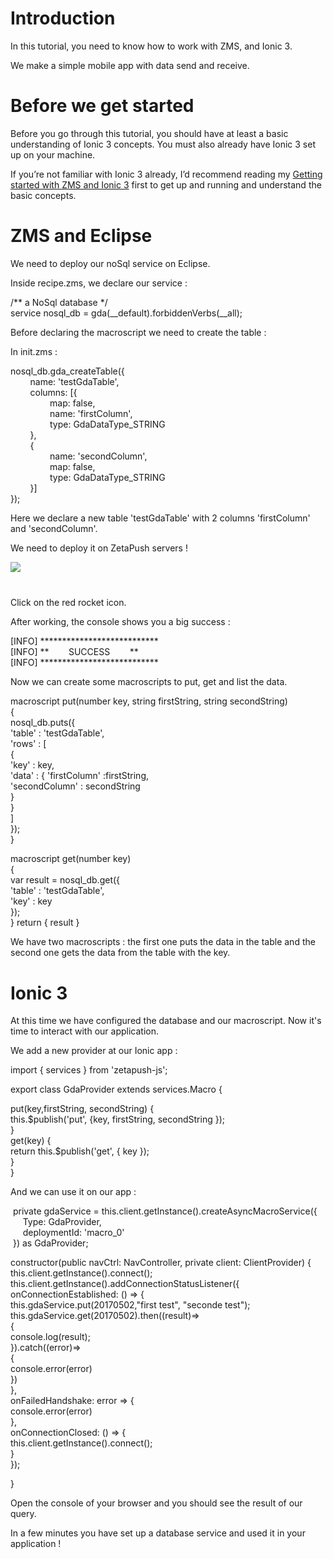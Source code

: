 # <span class="c4">Introduction</span>

<span class="c0">In this tutorial, you need to know how to work with ZMS, and Ionic 3.</span>

<span class="c0">We make a simple mobile app with data send and receive.</span>

# <span class="c4">Before we get started</span>

<span class="c0">Before you go through this tutorial, you should have at least a basic understanding of Ionic 3 concepts. You must also already have Ionic 3 set up on your machine.</span>

<span class="c6">If you’re not familiar with Ionic 3 already, I’d recommend reading my</span> <span class="c10">[Getting started with ZMS and Ionic 3](https://www.google.com/url?q=https://www.why-me.tech/getting-started-with-ionic-3-and-zms/&sa=D&ust=1495531510438000&usg=AFQjCNFliprrSh3Jbar9GVGU8kLj_1zoRQ)</span><span class="c0"> first to get up and running and understand the basic concepts.</span>

# <span class="c4">ZMS and Eclipse</span>

<span class="c0">We need to deploy our noSql service on Eclipse.</span>

<span class="c0">Inside recipe.zms, we declare our service :</span>

<span class="c7">/** a NoSql database */  
service nosql_db = gda(__default).forbiddenVerbs(__all);</span>

<span class="c7"></span>

<span class="c0">Before declaring the macroscript we need to create the table :</span>

<span class="c0">In init.zms :</span>

<span class="c7">nosql_db.gda_createTable({  
        name: 'testGdaTable',  
        columns: [{  
                map: false,  
                name: 'firstColumn',  
                type: GdaDataType_STRING  
        },  
        {  
                name: 'secondColumn',  
                map: false,  
                type: GdaDataType_STRING  
        }]  
});</span>

<span class="c0">Here we declare a new table 'testGdaTable' with 2 columns 'firstColumn' and 'secondColumn'.</span>

<span class="c0">We need to deploy it on ZetaPush servers !</span>

<span style="overflow: hidden; display: inline-block; margin: 0.00px 0.00px; border: 0.00px solid #000000; transform: rotate(0.00rad) translateZ(0px); -webkit-transform: rotate(0.00rad) translateZ(0px); width: 213.33px; height: 42.67px;">![](images/image1.png)</span>

<span class="c0">Click on the red rocket icon.</span>

<span class="c0">After working, the console shows you a big success :</span>

<span class="c7">[INFO] ***************************  
[INFO] **        SUCCESS        **  
[INFO] ***************************</span>

<span class="c0">Now we can create some macroscripts to put, get and list the data.</span>

<span class="c7">macroscript put(number key, string firstString, string secondString)  
{  
nosql_db.puts({  
'table' : 'testGdaTable',  
'rows' : [  
{  
'key' : key,  
'data' : { 'firstColumn' :firstString,  
'secondColumn' : secondString  
}  
}  
]  
});  
}  

macroscript get(number key)  
{  
var result = nosql_db.get({  
'table' : 'testGdaTable',  
'key' : key  
});  
} return { result }</span>

<span class="c0">We have two macroscripts : the first one puts the data in the table and the second one gets the data from the table with the key.</span>

<span class="c0"></span>

# <span class="c4">Ionic 3</span>

<span class="c0">At this time we have configured the database and our macroscript. Now it's time to interact with our application.</span>

<span class="c0">We add a new provider at our Ionic app :</span>

<span class="c7">import { services } from 'zetapush-js';  

export class GdaProvider extends services.Macro {  

put(key,firstString, secondString) {  
this.$publish('put', {key, firstString, secondString });  
}  
get(key) {  
return this.$publish('get', { key });  
}  
}  
</span>

<span class="c0">And we can use it on our app :</span>

<span class="c7"> private gdaService = this.client.getInstance().createAsyncMacroService({  
     Type: GdaProvider,  
     deploymentId: 'macro_0'  
 }) as GdaProvider;  

constructor(public navCtrl: NavController, private client: ClientProvider) {  
this.client.getInstance().connect();  
this.client.getInstance().addConnectionStatusListener({  
onConnectionEstablished: () => {  
this.gdaService.put(20170502,"first test", "seconde test");  
this.gdaService.get(20170502).then((result)=>  
{  
console.log(result);  
}).catch((error)=>  
{  
console.error(error)  
})  
},  
onFailedHandshake: error => {  
console.error(error)  
},  
onConnectionClosed: () => {  
this.client.getInstance().connect();  
}  
});  

}</span>

<span class="c0">Open the console of your browser and you should see the result of our query.</span>

<span class="c0">In a few minutes you have set up a database service and used it in your application !</span>

<span class="c8"></span>
